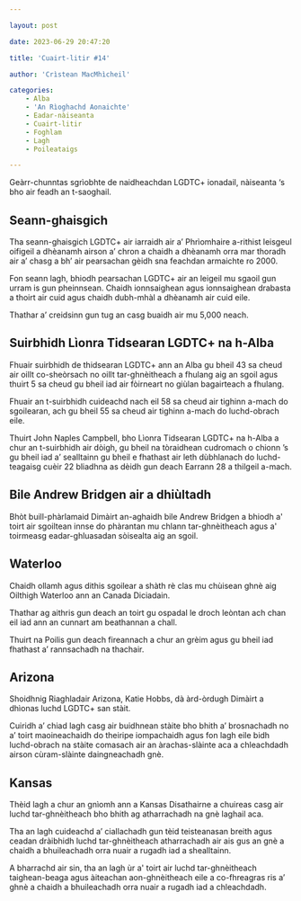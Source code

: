 ```yaml
---

layout: post

date: 2023-06-29 20:47:20

title: 'Cuairt-litir #14'

author: 'Crìstean MacMhìcheil'

categories:
    - Alba
    - 'An Rìoghachd Aonaichte'
    - Eadar-nàiseanta
    - Cuairt-litir
    - Foghlam
    - Lagh
    - Poileataigs

---
```


Geàrr-chunntas sgrìobhte de naidheachdan LGDTC+ ionadail, nàiseanta ‘s bho air feadh an t-saoghail.

## Seann-ghaisgich

Tha seann-ghaisgich LGDTC+ air iarraidh air a’ Phrìomhaire a-rithist leisgeul oifigeil a dhèanamh airson a’ chron a chaidh a dhèanamh orra mar thoradh air a’ chasg a bh’ air pearsachan gèidh sna feachdan armaichte ro 2000.

Fon seann lagh, bhiodh pearsachan LGDTC+ air an leigeil mu sgaoil gun urram is gun pheinnsean. Chaidh ionnsaighean agus ionnsaighean drabasta a thoirt air cuid agus chaidh dubh-mhàl a dhèanamh air cuid eile.

Thathar a’ creidsinn gun tug an casg buaidh air mu 5,000 neach.

## Suirbhidh Lìonra Tidsearan LGDTC+ na h-Alba

Fhuair suirbhidh de thidsearan LGDTC+ ann an Alba gu bheil 43 sa cheud air oillt co-sheòrsach no oillt tar-ghnèitheach a fhulang aig an sgoil agus thuirt 5 sa cheud gu bheil iad air fòirneart no giùlan bagairteach a fhulang.

Fhuair an t-suirbhidh cuideachd nach eil 58 sa cheud air tighinn a-mach do sgoilearan, ach gu bheil 55 sa cheud air tighinn a-mach do luchd-obrach eile.

Thuirt John Naples Campbell, bho Lìonra Tidsearan LGDTC+ na h-Alba a chur an t-suirbhidh air dòigh, gu bheil na tòraidhean cudromach o chionn ’s gu bheil iad a’ sealltainn gu bheil e fhathast air leth dùbhlanach do luchd-teagaisg cuèir 22 bliadhna as dèidh gun deach Earrann 28 a thilgeil a-mach.

## Bile Andrew Bridgen air a dhiùltadh

Bhòt buill-phàrlamaid Dimàirt an-aghaidh bile Andrew Bridgen a bhiodh a' toirt air sgoiltean innse do phàrantan mu chlann tar-ghnèitheach agus a' toirmeasg eadar-ghluasadan sòisealta aig an sgoil.

## Waterloo

Chaidh ollamh agus dithis sgoilear a shàth rè clas mu chùisean ghnè aig Oilthigh Waterloo ann an Canada Diciadain.

Thathar ag aithris gun deach an toirt gu ospadal le droch leòntan ach chan eil iad ann an cunnart am beathannan a chall.

Thuirt na Poilis gun deach fireannach a chur an grèim agus gu bheil iad fhathast a’ rannsachadh na thachair.

## Arizona

Shoidhnig Riaghladair Arizona, Katie Hobbs, dà àrd-òrdugh Dimàirt a dhìonas luchd LGDTC+ san stàit.

Cuiridh a’ chiad lagh casg air buidhnean stàite bho bhith a’ brosnachadh no a’ toirt maoineachaidh do theiripe iompachaidh agus fon lagh eile bidh luchd-obrach na stàite comasach air an àrachas-slàinte aca a chleachdadh airson cùram-slàinte daingneachadh gnè.

## Kansas

Thèid lagh a chur an gnìomh ann a Kansas Disathairne a chuireas casg air luchd tar-ghnèitheach bho bhith ag atharrachadh na gnè laghail aca.

Tha an lagh cuideachd a’ ciallachadh gun tèid teisteanasan breith agus ceadan dràibhidh luchd tar-ghnèitheach atharrachadh air ais gus an gnè a chaidh a bhuileachadh orra nuair a rugadh iad a shealltainn.

A bharrachd air sin, tha an lagh ùr a' toirt air luchd tar-ghnèitheach taighean-beaga agus àiteachan aon-ghnèitheach eile a co-fhreagras ris a’ ghnè a chaidh a bhuileachadh orra nuair a rugadh iad a chleachdadh.
